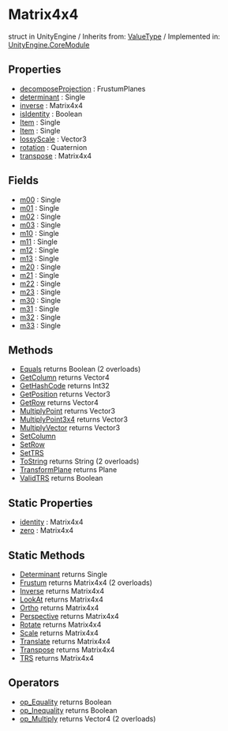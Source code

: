 # Matrix4x4
struct in UnityEngine
 / Inherits from: <a href="https://docs.unity3d.com/6000.2/Documentation/ScriptReference/ValueType.html">ValueType</a> / Implemented in: <a href="https://docs.unity3d.com/6000.2/Documentation/ScriptReference/UnityEngine.CoreModule.html">UnityEngine.CoreModule</a>

## Properties
- <a href="https://docs.unity3d.com/6000.2/Documentation/ScriptReference/Matrix4x4-decomposeProjection.html">decomposeProjection</a> : FrustumPlanes
- <a href="https://docs.unity3d.com/6000.2/Documentation/ScriptReference/Matrix4x4-determinant.html">determinant</a> : Single
- <a href="https://docs.unity3d.com/6000.2/Documentation/ScriptReference/Matrix4x4-inverse.html">inverse</a> : Matrix4x4
- <a href="https://docs.unity3d.com/6000.2/Documentation/ScriptReference/Matrix4x4-isIdentity.html">isIdentity</a> : Boolean
- <a href="https://docs.unity3d.com/6000.2/Documentation/ScriptReference/Matrix4x4-Item.html">Item</a> : Single
- <a href="https://docs.unity3d.com/6000.2/Documentation/ScriptReference/Matrix4x4-Item.html">Item</a> : Single
- <a href="https://docs.unity3d.com/6000.2/Documentation/ScriptReference/Matrix4x4-lossyScale.html">lossyScale</a> : Vector3
- <a href="https://docs.unity3d.com/6000.2/Documentation/ScriptReference/Matrix4x4-rotation.html">rotation</a> : Quaternion
- <a href="https://docs.unity3d.com/6000.2/Documentation/ScriptReference/Matrix4x4-transpose.html">transpose</a> : Matrix4x4

## Fields
- <a href="https://docs.unity3d.com/6000.2/Documentation/ScriptReference/Matrix4x4-m00.html">m00</a> : Single
- <a href="https://docs.unity3d.com/6000.2/Documentation/ScriptReference/Matrix4x4-m01.html">m01</a> : Single
- <a href="https://docs.unity3d.com/6000.2/Documentation/ScriptReference/Matrix4x4-m02.html">m02</a> : Single
- <a href="https://docs.unity3d.com/6000.2/Documentation/ScriptReference/Matrix4x4-m03.html">m03</a> : Single
- <a href="https://docs.unity3d.com/6000.2/Documentation/ScriptReference/Matrix4x4-m10.html">m10</a> : Single
- <a href="https://docs.unity3d.com/6000.2/Documentation/ScriptReference/Matrix4x4-m11.html">m11</a> : Single
- <a href="https://docs.unity3d.com/6000.2/Documentation/ScriptReference/Matrix4x4-m12.html">m12</a> : Single
- <a href="https://docs.unity3d.com/6000.2/Documentation/ScriptReference/Matrix4x4-m13.html">m13</a> : Single
- <a href="https://docs.unity3d.com/6000.2/Documentation/ScriptReference/Matrix4x4-m20.html">m20</a> : Single
- <a href="https://docs.unity3d.com/6000.2/Documentation/ScriptReference/Matrix4x4-m21.html">m21</a> : Single
- <a href="https://docs.unity3d.com/6000.2/Documentation/ScriptReference/Matrix4x4-m22.html">m22</a> : Single
- <a href="https://docs.unity3d.com/6000.2/Documentation/ScriptReference/Matrix4x4-m23.html">m23</a> : Single
- <a href="https://docs.unity3d.com/6000.2/Documentation/ScriptReference/Matrix4x4-m30.html">m30</a> : Single
- <a href="https://docs.unity3d.com/6000.2/Documentation/ScriptReference/Matrix4x4-m31.html">m31</a> : Single
- <a href="https://docs.unity3d.com/6000.2/Documentation/ScriptReference/Matrix4x4-m32.html">m32</a> : Single
- <a href="https://docs.unity3d.com/6000.2/Documentation/ScriptReference/Matrix4x4-m33.html">m33</a> : Single

## Methods
- <a href="https://docs.unity3d.com/6000.2/Documentation/ScriptReference/Matrix4x4.Equals.html">Equals</a> returns Boolean (2 overloads)
- <a href="https://docs.unity3d.com/6000.2/Documentation/ScriptReference/Matrix4x4.GetColumn.html">GetColumn</a> returns Vector4
- <a href="https://docs.unity3d.com/6000.2/Documentation/ScriptReference/Matrix4x4.GetHashCode.html">GetHashCode</a> returns Int32
- <a href="https://docs.unity3d.com/6000.2/Documentation/ScriptReference/Matrix4x4.GetPosition.html">GetPosition</a> returns Vector3
- <a href="https://docs.unity3d.com/6000.2/Documentation/ScriptReference/Matrix4x4.GetRow.html">GetRow</a> returns Vector4
- <a href="https://docs.unity3d.com/6000.2/Documentation/ScriptReference/Matrix4x4.MultiplyPoint.html">MultiplyPoint</a> returns Vector3
- <a href="https://docs.unity3d.com/6000.2/Documentation/ScriptReference/Matrix4x4.MultiplyPoint3x4.html">MultiplyPoint3x4</a> returns Vector3
- <a href="https://docs.unity3d.com/6000.2/Documentation/ScriptReference/Matrix4x4.MultiplyVector.html">MultiplyVector</a> returns Vector3
- <a href="https://docs.unity3d.com/6000.2/Documentation/ScriptReference/Matrix4x4.SetColumn.html">SetColumn</a>
- <a href="https://docs.unity3d.com/6000.2/Documentation/ScriptReference/Matrix4x4.SetRow.html">SetRow</a>
- <a href="https://docs.unity3d.com/6000.2/Documentation/ScriptReference/Matrix4x4.SetTRS.html">SetTRS</a>
- <a href="https://docs.unity3d.com/6000.2/Documentation/ScriptReference/Matrix4x4.ToString.html">ToString</a> returns String (2 overloads)
- <a href="https://docs.unity3d.com/6000.2/Documentation/ScriptReference/Matrix4x4.TransformPlane.html">TransformPlane</a> returns Plane
- <a href="https://docs.unity3d.com/6000.2/Documentation/ScriptReference/Matrix4x4.ValidTRS.html">ValidTRS</a> returns Boolean

## Static Properties
- <a href="https://docs.unity3d.com/6000.2/Documentation/ScriptReference/Matrix4x4-identity.html">identity</a> : Matrix4x4
- <a href="https://docs.unity3d.com/6000.2/Documentation/ScriptReference/Matrix4x4-zero.html">zero</a> : Matrix4x4

## Static Methods
- <a href="https://docs.unity3d.com/6000.2/Documentation/ScriptReference/Matrix4x4.Determinant.html">Determinant</a> returns Single
- <a href="https://docs.unity3d.com/6000.2/Documentation/ScriptReference/Matrix4x4.Frustum.html">Frustum</a> returns Matrix4x4 (2 overloads)
- <a href="https://docs.unity3d.com/6000.2/Documentation/ScriptReference/Matrix4x4.Inverse.html">Inverse</a> returns Matrix4x4
- <a href="https://docs.unity3d.com/6000.2/Documentation/ScriptReference/Matrix4x4.LookAt.html">LookAt</a> returns Matrix4x4
- <a href="https://docs.unity3d.com/6000.2/Documentation/ScriptReference/Matrix4x4.Ortho.html">Ortho</a> returns Matrix4x4
- <a href="https://docs.unity3d.com/6000.2/Documentation/ScriptReference/Matrix4x4.Perspective.html">Perspective</a> returns Matrix4x4
- <a href="https://docs.unity3d.com/6000.2/Documentation/ScriptReference/Matrix4x4.Rotate.html">Rotate</a> returns Matrix4x4
- <a href="https://docs.unity3d.com/6000.2/Documentation/ScriptReference/Matrix4x4.Scale.html">Scale</a> returns Matrix4x4
- <a href="https://docs.unity3d.com/6000.2/Documentation/ScriptReference/Matrix4x4.Translate.html">Translate</a> returns Matrix4x4
- <a href="https://docs.unity3d.com/6000.2/Documentation/ScriptReference/Matrix4x4.Transpose.html">Transpose</a> returns Matrix4x4
- <a href="https://docs.unity3d.com/6000.2/Documentation/ScriptReference/Matrix4x4.TRS.html">TRS</a> returns Matrix4x4

## Operators
- <a href="https://docs.unity3d.com/6000.2/Documentation/ScriptReference/Matrix4x4.op_Equality.html">op_Equality</a> returns Boolean
- <a href="https://docs.unity3d.com/6000.2/Documentation/ScriptReference/Matrix4x4.op_Inequality.html">op_Inequality</a> returns Boolean
- <a href="https://docs.unity3d.com/6000.2/Documentation/ScriptReference/Matrix4x4.op_Multiply.html">op_Multiply</a> returns Vector4 (2 overloads)
